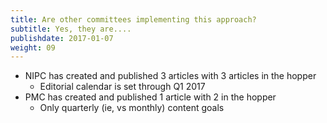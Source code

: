 ```yaml
---
title: Are other committees implementing this approach?
subtitle: Yes, they are....
publishdate: 2017-01-07
weight: 09
---
```


* NIPC has created and published 3 articles with 3 articles in the hopper
  * Editorial calendar is set through Q1 2017
* PMC has created and published 1 article with 2 in the hopper
  * Only quarterly (ie, vs monthly) content goals